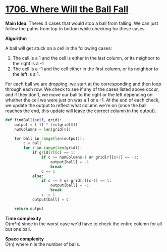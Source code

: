# [1706. Where Will the Ball Fall](https://leetcode.com/problems/where-will-the-ball-fall/)

**Main Idea**: Theres 4 cases that would stop a ball from falling. We can just follow the paths from top to bottom while checking for these cases.

**Algorithm**

A ball will get stuck on a cell in the following cases:

1. The cell is a 1 and the cell is either in the last column, or its neighbor to the right is a -1
2. The cell is a -1 and the cell either in the first column, or its neighbor to the left is a 1.

For each ball we are dropping, we start at the corresponding and then loop through each row. We check to see if any of the cases listed above occur, and if they don't, we move our ball to the right or the left depending on whether the cell we were just on was a 1 or a -1. At the end of each check, we update the output to reflect what column we're on (once the ball reaches the end, this update will leave the correct column in the output).

```python
def findBall(self, grid):
    output = [-1] * len(grid[0])
    numColumns = len(grid[0])

    for ball in range(len(output)):
        c = ball
        for r in range(len(grid)):
            if grid[r][c] == 1:
                if c >= numColumns-1 or grid[r][c+1] == -1:
                    output[ball] = -1
                    break
                c += 1
            else:
                if c <= 0 or grid[r][c-1] == 1:
                    output[ball] = -1
                    break
                c -= 1
            output[ball] = c

    return output
```

**Time complexity**  
O(m*n) since in the worst case we'd have to check the entire column for all but one ball.

**Space complexity**  
O(n) where n is the number of balls.
